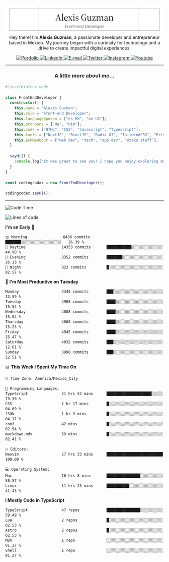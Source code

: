 <img align='right' src="./Banner.png" width="" />
<p align='center'>Hey there! I’m <strong>Alexis Guzman</strong>, a passionate developer and entrepreneur based in Mexico. My journey began with a curiosity for technology and a drive to create impactful digital experiences.</p>

<div align='center'>
  <a href='https://www.codingcodax.dev' target='_blank'>
    <img alt='Portfolio' src='https://img.shields.io/badge/Portfolio-black?logo=vercel&style=flat-square'>
  </a>
  <a href='https://linkedin.com/in/codingcodax' target='_blank'>
    <img alt='LinkedIn' src='https://img.shields.io/badge/LinkedIn-black?logo=LinkedIn&style=flat-square'>
  </a>
  <a href='mailto:hello@codingcodax.com' target='_blank'>
    <img alt='E-mail' src='https://img.shields.io/badge/Email-black?logo=Gmail&style=flat-square'>
  </a>
  <a href='https://x.com/codingcodax' target='_blank'>
    <img alt='Twitter' src='https://img.shields.io/badge/X-black?logo=X&style=flat-square'>
  </a>
  <a href='https://www.instagram.com/codingcodax' target='_blank'>
    <img alt='Instagram' src='https://img.shields.io/badge/Instagram-black?logo=Instagram&style=flat-square'>
  </a>
  <a href='https://www.youtube.com/@codingcodax' target='_blank'>
    <img alt='Youtube' src='https://img.shields.io/badge/YouTube-black?logo=Youtube&style=flat-square'>
  </a>
</div>


---

<h3 align='center'>A little more about me...</h3>

```typescript
#!/usr/bin/env node

class FrontEndDeveloper {
  constructor() {
    this.name = "Alexis Guzman";
    this.role = "Front-end Developer";
    this.languageSpoken = ["es_MX", "en_US"];
    this.pronouns = ["He", "Him"];
    this.code = ["HTML", "CSS", "Javascript", "Typescript"];
    this.tools = ["NextJS", "ReactJS", "Radix UI", "TailwindCSS", "Prisma", "Shadcn UI"];
    this.askMeAbout = ["web dev", "tech", "app dev", "otaku stuff"];
  }

  sayHi() {
    console.log("It was great to see you! I hope you enjoy exploring my work.");
  }
}

const codingcodax = new FrontEndDeveloper();

codingcodax.sayHi();
```

---

<!--START_SECTION:waka-->
![Code Time](http://img.shields.io/badge/Code%20Time-3%2C393%20hrs%2047%20mins-blue)

![Lines of code](https://img.shields.io/badge/From%20Hello%20World%20I%27ve%20Written-9.4%20million%20lines%20of%20code-blue)

**I'm an Early 🐤** 

```text
🌞 Morning                8436 commits        ███████░░░░░░░░░░░░░░░░░░   26.39 % 
🌆 Daytime                14353 commits       ███████████░░░░░░░░░░░░░░   44.90 % 
🌃 Evening                8352 commits        ███████░░░░░░░░░░░░░░░░░░   26.13 % 
🌙 Night                  823 commits         █░░░░░░░░░░░░░░░░░░░░░░░░   02.57 % 
```
📅 **I'm Most Productive on Tuesday** 

```text
Monday                   4345 commits        ███░░░░░░░░░░░░░░░░░░░░░░   13.59 % 
Tuesday                  4968 commits        ████░░░░░░░░░░░░░░░░░░░░░   15.54 % 
Wednesday                4808 commits        ████░░░░░░░░░░░░░░░░░░░░░   15.04 % 
Thursday                 4868 commits        ████░░░░░░░░░░░░░░░░░░░░░   15.23 % 
Friday                   4945 commits        ████░░░░░░░░░░░░░░░░░░░░░   15.47 % 
Saturday                 4032 commits        ███░░░░░░░░░░░░░░░░░░░░░░   12.61 % 
Sunday                   3998 commits        ███░░░░░░░░░░░░░░░░░░░░░░   12.51 % 
```


📊 **This Week I Spent My Time On** 

```text
🕑︎ Time Zone: America/Mexico_City

💬 Programming Languages: 
TypeScript               21 hrs 52 mins      ████████████████████░░░░░   79.39 % 
CSS                      1 hr 17 mins        █░░░░░░░░░░░░░░░░░░░░░░░░   04.69 % 
JSON                     1 hr 9 mins         █░░░░░░░░░░░░░░░░░░░░░░░░   04.17 % 
conf                     42 mins             █░░░░░░░░░░░░░░░░░░░░░░░░   02.54 % 
markdown.mdx             39 mins             █░░░░░░░░░░░░░░░░░░░░░░░░   02.41 % 

🔥 Editors: 
Neovim                   27 hrs 33 mins      █████████████████████████   100.00 % 

💻 Operating System: 
Mac                      16 hrs 8 mins       ███████████████░░░░░░░░░░   58.57 % 
Linux                    11 hrs 25 mins      ██████████░░░░░░░░░░░░░░░   41.43 % 
```

**I Mostly Code in TypeScript** 

```text
TypeScript               47 repos            ███████████████░░░░░░░░░░   59.49 % 
Lua                      2 repos             █░░░░░░░░░░░░░░░░░░░░░░░░   02.53 % 
Astro                    2 repos             █░░░░░░░░░░░░░░░░░░░░░░░░   02.53 % 
MDX                      1 repo              ░░░░░░░░░░░░░░░░░░░░░░░░░   01.27 % 
Shell                    1 repo              ░░░░░░░░░░░░░░░░░░░░░░░░░   01.27 % 
```




<!--END_SECTION:waka-->
